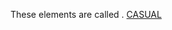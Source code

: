These elements are called .
 <a href="http://www.rishabhdentalclinic.com/jpshopoutlet.asp?cheap=jpshopfl/shoppingso242.html" title="CASUAL">CASUAL</a>